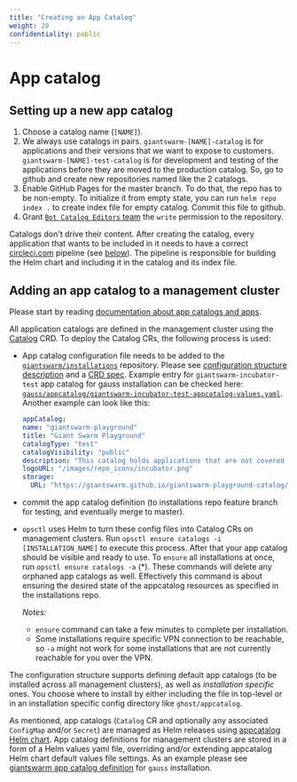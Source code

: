 ```yaml
---
title: "Creating an App Catalog"
weight: 20
confidentiality: public
---
```


# App catalog

## Setting up a new app catalog

1. Choose a catalog name (`[NAME]`).
1. We always use catalogs in pairs. `giantswarm-[NAME]-catalog` is for applications and their versions
that we want to expose to customers. `giantswarm-[NAME]-test-catalog` is for development and testing
of the applications before they are moved to the production catalog. So, go to github and create new
repositories named like the 2 catalogs.
1. Enable GitHub Pages for the master branch. To do that, the repo has to be non-empty. To initialize
it from empty state, you can run `helm repo index .` to create index file for empty catalog. Commit this
file to github.
1. Grant [`Bot Catalog Editors` team](https://github.com/orgs/giantswarm/teams/bot-catalog-editors/repositories)
the `write` permission to the repository.

Catalogs don't drive their content. After creating the catalog, every application that wants to be included
in it needs to have a correct [circleci.com](circleci.com) pipeline (see [below](#packaging-and-pushing-apps-into-an-app-catalog)).
The pipeline is responsible for building the Helm chart and including it in the catalog and its index file.

## Adding an app catalog to a management cluster

Please start by reading [documentation about app catalogs and apps](https://github.com/giantswarm/giantswarm/blob/main/archive/archive-roadmap/MANAGED-SERVICES-CATALOG.MD).

All application catalogs are defined in the management cluster using the [Catalog](https://docs.giantswarm.io/ui-api/management-api/crd/catalogs.application.giantswarm.io/) CRD. To deploy the Catalog CRs,
the following process is used:

- App catalog configuration file needs to be added to the [`giantswarm/installations`](https://github.com/giantswarm/installations)
  repository. Please see [configuration structure description](https://github.com/giantswarm/giantswarm/blob/main/archive/archive-roadmap/MANAGED-SERVICES-CATALOG.MD) and a
  [CRD spec](https://github.com/giantswarm/giantswarm/blob/main/archive/archive-roadmap/MANAGED-SERVICES-CATALOG.MD). Example entry for `giantswarm-incubator-test` app catalog
  for gauss installation can be checked here: [`gauss/appcatalog/giantswarm-incubator-test-appcatalog-values.yaml`](https://github.com/giantswarm/installations/blob/master/gauss/appcatalog/giantswarm-incubator-test-appcatalog-values.yaml).
  Another example can look like this:

  ```yaml
  appCatalog:
  name: "giantswarm-playground"
  title: "Giant Swarm Playground"
  catalogType: "test"
  catalogVisibility: "public"
  description: "This catalog holds applications that are not covered by any support plan. Still, we try to make them install and run on Giant Swarm smoothly!"
  logoURL: "/images/repo_icons/incubator.png"
  storage:
    URL: "https://giantswarm.github.io/giantswarm-playground-catalog/"
  ```

- commit the app catalog definition (to installations repo feature branch for testing, and eventually merge to master).
- `opsctl` uses Helm to turn these config files into Catalog CRs on management clusters. Run
  `opsctl ensure catalogs -i [INSTALLATION_NAME]` to execute this process.
  After that your app catalog should be visible and ready to use. To `ensure` all installations at once, run
  `opsctl ensure catalogs -a` (*). These commands
  will delete any orphaned app catalogs as well. Effectively this command
  is about ensuring the desired state of the appcatalog resources as specified in the installations repo.

  *Notes:*

  - `ensure` command can take a few minutes to complete per installation.
  - Some installations require specific VPN connection to be reachable, so `-a`
  might not work for some installations that are not currently reachable for you over the VPN.

The configuration structure supports defining default app catalogs (to be installed across all management clusters), as well as _installation specific_ ones. You choose where to install by either including the file in top-level or in an
installation specific config directory like `ghost/appcatalog`.

As mentioned, app catalogs (`Catalog` CR and optionally any associated `ConfigMap` and/or `Secret`) are managed as Helm
releases using [appcatalog Helm chart](https://github.com/giantswarm/appcatalog/tree/master/helm/appcatalog-chart). App
catalog definitions for management clusters are stored in a form of a Helm values yaml file, overriding and/or extending appcatalog Helm chart default values file settings. As an example please see [giantswarm app catalog definition](https://github.com/giantswarm/installations/blob/master/gauss/appcatalog/giantswarm-appcatalog-values.yaml) for `gauss` installation.
